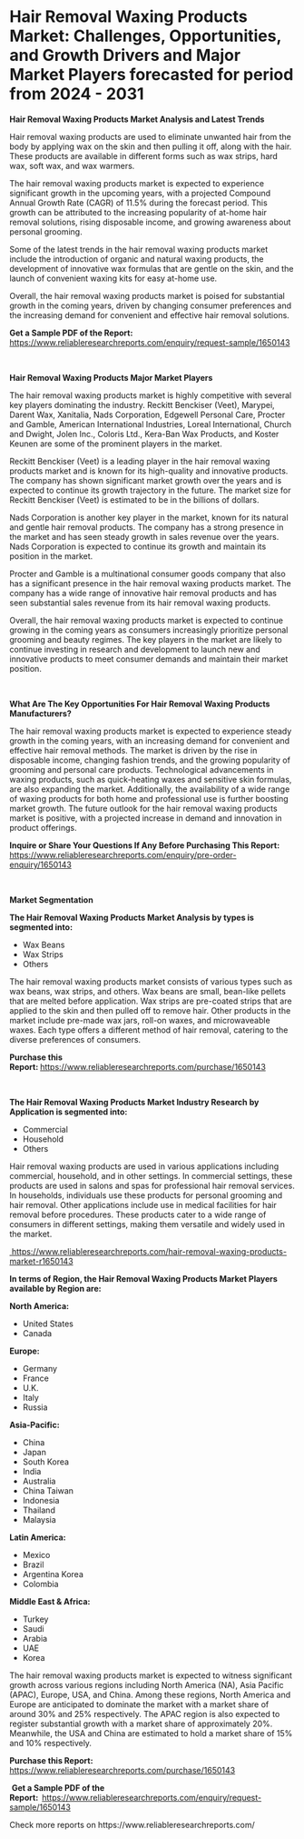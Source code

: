 <p><h1>Hair Removal Waxing Products Market: Challenges, Opportunities, and Growth Drivers and Major Market Players forecasted for period from 2024 - 2031</h1></p><p><strong>Hair Removal Waxing Products Market Analysis and Latest Trends</strong></p>
<p><p>Hair removal waxing products are used to eliminate unwanted hair from the body by applying wax on the skin and then pulling it off, along with the hair. These products are available in different forms such as wax strips, hard wax, soft wax, and wax warmers.</p><p>The hair removal waxing products market is expected to experience significant growth in the upcoming years, with a projected Compound Annual Growth Rate (CAGR) of 11.5% during the forecast period. This growth can be attributed to the increasing popularity of at-home hair removal solutions, rising disposable income, and growing awareness about personal grooming.</p><p>Some of the latest trends in the hair removal waxing products market include the introduction of organic and natural waxing products, the development of innovative wax formulas that are gentle on the skin, and the launch of convenient waxing kits for easy at-home use.</p><p>Overall, the hair removal waxing products market is poised for substantial growth in the coming years, driven by changing consumer preferences and the increasing demand for convenient and effective hair removal solutions.</p></p>
<p><strong>Get a Sample PDF of the Report:&nbsp;</strong> <a href="https://www.reliableresearchreports.com/enquiry/request-sample/1650143">https://www.reliableresearchreports.com/enquiry/request-sample/1650143</a></p>
<p>&nbsp;</p>
<p><strong>Hair Removal Waxing Products Major Market Players</strong></p>
<p><p>The hair removal waxing products market is highly competitive with several key players dominating the industry. Reckitt Benckiser (Veet), Marypei, Darent Wax, Xanitalia, Nads Corporation, Edgewell Personal Care, Procter and Gamble, American International Industries, Loreal International, Church and Dwight, Jolen Inc., Coloris Ltd., Kera-Ban Wax Products, and Koster Keunen are some of the prominent players in the market.</p><p>Reckitt Benckiser (Veet) is a leading player in the hair removal waxing products market and is known for its high-quality and innovative products. The company has shown significant market growth over the years and is expected to continue its growth trajectory in the future. The market size for Reckitt Benckiser (Veet) is estimated to be in the billions of dollars.</p><p>Nads Corporation is another key player in the market, known for its natural and gentle hair removal products. The company has a strong presence in the market and has seen steady growth in sales revenue over the years. Nads Corporation is expected to continue its growth and maintain its position in the market.</p><p>Procter and Gamble is a multinational consumer goods company that also has a significant presence in the hair removal waxing products market. The company has a wide range of innovative hair removal products and has seen substantial sales revenue from its hair removal waxing products.</p><p>Overall, the hair removal waxing products market is expected to continue growing in the coming years as consumers increasingly prioritize personal grooming and beauty regimes. The key players in the market are likely to continue investing in research and development to launch new and innovative products to meet consumer demands and maintain their market position.</p></p>
<p>&nbsp;</p>
<p><strong>What Are The Key Opportunities For Hair Removal Waxing Products Manufacturers?</strong></p>
<p><p>The hair removal waxing products market is expected to experience steady growth in the coming years, with an increasing demand for convenient and effective hair removal methods. The market is driven by the rise in disposable income, changing fashion trends, and the growing popularity of grooming and personal care products. Technological advancements in waxing products, such as quick-heating waxes and sensitive skin formulas, are also expanding the market. Additionally, the availability of a wide range of waxing products for both home and professional use is further boosting market growth. The future outlook for the hair removal waxing products market is positive, with a projected increase in demand and innovation in product offerings.</p></p>
<p><strong>Inquire or Share Your Questions If Any Before Purchasing This Report:</strong> <a href="https://www.reliableresearchreports.com/enquiry/pre-order-enquiry/1650143">https://www.reliableresearchreports.com/enquiry/pre-order-enquiry/1650143</a></p>
<p>&nbsp;</p>
<p><strong>Market Segmentation</strong></p>
<p><strong>The Hair Removal Waxing Products Market Analysis by types is segmented into:</strong></p>
<p><ul><li>Wax Beans</li><li>Wax Strips</li><li>Others</li></ul></p>
<p><p>The hair removal waxing products market consists of various types such as wax beans, wax strips, and others. Wax beans are small, bean-like pellets that are melted before application. Wax strips are pre-coated strips that are applied to the skin and then pulled off to remove hair. Other products in the market include pre-made wax jars, roll-on waxes, and microwaveable waxes. Each type offers a different method of hair removal, catering to the diverse preferences of consumers.</p></p>
<p><strong>Purchase this Report:&nbsp;</strong><a href="https://www.reliableresearchreports.com/purchase/1650143">https://www.reliableresearchreports.com/purchase/1650143</a></p>
<p>&nbsp;</p>
<p><strong>The Hair Removal Waxing Products Market Industry Research by Application is segmented into:</strong></p>
<p><ul><li>Commercial</li><li>Household</li><li>Others</li></ul></p>
<p><p>Hair removal waxing products are used in various applications including commercial, household, and in other settings. In commercial settings, these products are used in salons and spas for professional hair removal services. In households, individuals use these products for personal grooming and hair removal. Other applications include use in medical facilities for hair removal before procedures. These products cater to a wide range of consumers in different settings, making them versatile and widely used in the market.</p></p>
<p><a href="https://www.reliableresearchreports.com/hair-removal-waxing-products-market-r1650143">&nbsp;https://www.reliableresearchreports.com/hair-removal-waxing-products-market-r1650143</a></p>
<p><strong>In terms of Region, the Hair Removal Waxing Products Market Players available by Region are:</strong></p>
<p>
    <p> <strong> North America: </strong>
        <ul>
            <li>United States</li>
            <li>Canada</li>
        </ul>
        </p> 
    <p> <strong> Europe: </strong>
        <ul>
            <li>Germany</li>
            <li>France</li>
            <li>U.K.</li>
            <li>Italy</li>
            <li>Russia</li>
        </ul>
        </p> 
    <p> <strong> Asia-Pacific: </strong>
        <ul>
            <li>China</li>
            <li>Japan</li>
            <li>South Korea</li>
            <li>India</li>
            <li>Australia</li>
            <li>China Taiwan</li>
            <li>Indonesia</li>
            <li>Thailand</li>
            <li>Malaysia</li>
        </ul>
        </p> 
    <p> <strong> Latin America: </strong>
        <ul>
            <li>Mexico</li>
            <li>Brazil</li>
            <li>Argentina Korea</li>
            <li>Colombia</li>
        </ul>
        </p> 
    <p> <strong> Middle East & Africa: </strong>
        <ul>
            <li>Turkey</li>
            <li>Saudi</li>
            <li>Arabia</li>
            <li>UAE</li>
            <li>Korea</li>
        </ul>
    </p>
    </p>
<p><p>The hair removal waxing products market is expected to witness significant growth across various regions including North America (NA), Asia Pacific (APAC), Europe, USA, and China. Among these regions, North America and Europe are anticipated to dominate the market with a market share of around 30% and 25% respectively. The APAC region is also expected to register substantial growth with a market share of approximately 20%. Meanwhile, the USA and China are estimated to hold a market share of 15% and 10% respectively.</p></p>
<p><strong>Purchase this Report: </strong><a href="https://www.reliableresearchreports.com/purchase/1650143">https://www.reliableresearchreports.com/purchase/1650143</a></p>
<p>&nbsp;<strong>Get a Sample PDF of the Report:&nbsp;&nbsp;</strong><a href="https://www.reliableresearchreports.com/enquiry/request-sample/1650143">https://www.reliableresearchreports.com/enquiry/request-sample/1650143</a></p>
<p><strong></strong></p>
<p>Check more reports on https://www.reliableresearchreports.com/</p>